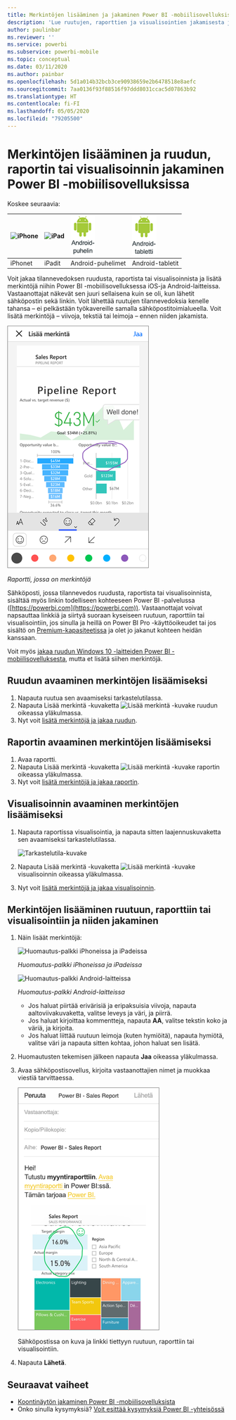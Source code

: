 ```yaml
---
title: Merkintöjen lisääminen ja jakaminen Power BI -mobiilisovelluksissa
description: 'Lue ruutujen, raporttien ja visualisointien jakamisesta ja merkintöjen lisäämisestä niihin Microsoft Power BI -mobiilisovelluksessa iOS- ja Android-laitteissa. '
author: paulinbar
ms.reviewer: ''
ms.service: powerbi
ms.subservice: powerbi-mobile
ms.topic: conceptual
ms.date: 03/11/2020
ms.author: painbar
ms.openlocfilehash: 5d1a014b32bcb3ce90938659e2b6478518e8aefc
ms.sourcegitcommit: 7aa0136f93f88516f97ddd8031ccac5d07863b92
ms.translationtype: HT
ms.contentlocale: fi-FI
ms.lasthandoff: 05/05/2020
ms.locfileid: "79205500"
---
```

# <a name="annotate-and-share-a-tile-report-or-visual-in-power-bi-mobile-apps"></a>Merkintöjen lisääminen ja ruudun, raportin tai visualisoinnin jakaminen Power BI -mobiilisovelluksissa
Koskee seuraavia:

| ![iPhone](./media/mobile-annotate-and-share-a-tile-from-the-mobile-apps/iphone-logo-50-px.png) | ![iPad](./media/mobile-annotate-and-share-a-tile-from-the-mobile-apps/ipad-logo-50-px.png) | ![Android-puhelin](./media/mobile-annotate-and-share-a-tile-from-the-mobile-apps/android-phone-logo-50-px.png) | ![Android-tabletti](./media/mobile-annotate-and-share-a-tile-from-the-mobile-apps/android-tablet-logo-50-px.png) |
|:--- |:--- |:--- |:--- |
| iPhonet |iPadit |Android-puhelimet |Android-tabletit |

Voit jakaa tilannevedoksen ruudusta, raportista tai visualisoinnista ja lisätä merkintöjä niihin Power BI -mobiilisovelluksessa iOS-ja Android-laitteissa. Vastaanottajat näkevät sen juuri sellaisena kuin se oli, kun lähetit sähköpostin sekä linkin. Voit lähettää ruutujen tilannevedoksia kenelle tahansa – ei pelkästään työkavereille samalla sähköpostitoimialueella. Voit lisätä merkintöjä – viivoja, tekstiä tai leimoja – ennen niiden jakamista.

![Raportti, jossa on merkintöjä](./media/mobile-annotate-and-share-a-tile-from-the-mobile-apps/power-bi-iphone-annotate.png)

*Raportti, jossa on merkintöjä*

Sähköposti, jossa tilannevedos ruudusta, raportista tai visualisoinnista, sisältää myös linkin todelliseen kohteeseen Power BI -palvelussa ([https://powerbi.com](https://powerbi.com)). Vastaanottajat voivat napsauttaa linkkiä ja siirtyä suoraan kyseiseen ruutuun, raporttiin tai visualisointiin, jos sinulla ja heillä on Power BI Pro -käyttöoikeudet tai jos sisältö on [Premium-kapasiteetissa](../../service-premium-what-is.md) ja olet jo jakanut kohteen heidän kanssaan. 

Voit myös [jakaa ruudun Windows 10 -laitteiden Power BI -mobiilisovelluksesta](mobile-windows-10-phone-app-get-started.md), mutta et lisätä siihen merkintöjä.

## <a name="open-a-tile-for-annotating"></a>Ruudun avaaminen merkintöjen lisäämiseksi
1. Napauta ruutua sen avaamiseksi tarkastelutilassa.
2. Napauta Lisää merkintä -kuvaketta ![Lisää merkintä -kuvake](./././media/mobile-annotate-and-share-a-tile-from-the-mobile-apps/power-bi-ios-annotate-icon.png) ruudun oikeassa yläkulmassa.
3. Nyt voit [lisätä merkintöjä ja jakaa ruudun](mobile-annotate-and-share-a-tile-from-the-mobile-apps.md#annotate-and-share-the-tile-report-or-visual).

## <a name="open-a-report-for-annotating"></a>Raportin avaaminen merkintöjen lisäämiseksi
1. Avaa raportti. 
2. Napauta Lisää merkintä -kuvaketta ![Lisää merkintä -kuvake](./././media/mobile-annotate-and-share-a-tile-from-the-mobile-apps/power-bi-ios-annotate-icon.png) raportin oikeassa yläkulmassa.
3. Nyt voit [lisätä merkintöjä ja jakaa raportin](mobile-annotate-and-share-a-tile-from-the-mobile-apps.md#annotate-and-share-the-tile-report-or-visual).

## <a name="open-a-visual-for-annotating"></a>Visualisoinnin avaaminen merkintöjen lisäämiseksi
1. Napauta raportissa visualisointia, ja napauta sitten laajennuskuvaketta sen avaamiseksi tarkastelutilassa. 
   
    ![Tarkastelutila-kuvake](./media/mobile-annotate-and-share-a-tile-from-the-mobile-apps/power-bi-ios-visual-focus-mode.png)
2. Napauta Lisää merkintä -kuvaketta ![Lisää merkintä -kuvake](./././media/mobile-annotate-and-share-a-tile-from-the-mobile-apps/power-bi-ios-annotate-icon.png) visualisoinnin oikeassa yläkulmassa.
3. Nyt voit [lisätä merkintöjä ja jakaa visualisoinnin](mobile-annotate-and-share-a-tile-from-the-mobile-apps.md#annotate-and-share-the-tile-report-or-visual).

## <a name="annotate-and-share-the-tile-report-or-visual"></a>Merkintöjen lisääminen ruutuun, raporttiin tai visualisointiin ja niiden jakaminen
1. Näin lisäät merkintöjä:  
   
   ![Huomautus-palkki iPhoneissa ja iPadeissa](./media/mobile-annotate-and-share-a-tile-from-the-mobile-apps/power-bi-ios-annotation-menu.png)
   
   *Huomautus-palkki iPhoneissa ja iPadeissa*
   
   ![Huomautus-palkki Android-laitteissa](./media/mobile-annotate-and-share-a-tile-from-the-mobile-apps/power-bi-android-annotate-bar.png)
   
   *Huomautus-palkki Android-laitteissa*
   
   * Jos haluat piirtää erivärisiä ja eripaksuisia viivoja, napauta aaltoviivakuvaketta, valitse leveys ja väri, ja piirrä.  
   * Jos haluat kirjoittaa kommentteja, napauta **AA**, valitse tekstin koko ja väriä, ja kirjoita.  
   * Jos haluat liittää ruutuun leimoja (kuten hymiöitä), napauta hymiötä, valitse väri ja napauta sitten kohtaa, johon haluat sen lisätä.   
2. Huomautusten tekemisen jälkeen napauta **Jaa** oikeassa yläkulmassa.
3. Avaa sähköpostisovellus, kirjoita vastaanottajien nimet ja muokkaa viestiä tarvittaessa.  
   
   ![Merkinnöillä varustettu raportti sähköpostissa](./media/mobile-annotate-and-share-a-tile-from-the-mobile-apps/power-bi-iphone-annotate-send.png)
   
   Sähköpostissa on kuva ja linkki tiettyyn ruutuun, raporttiin tai visualisointiin. 
4. Napauta **Lähetä**.

## <a name="next-steps"></a>Seuraavat vaiheet
* [Koontinäytön jakaminen Power BI -mobiilisovelluksista](mobile-share-dashboard-from-the-mobile-apps.md)
* Onko sinulla kysymyksiä? [Voit esittää kysymyksiä Power BI -yhteisössä](https://community.powerbi.com/)

